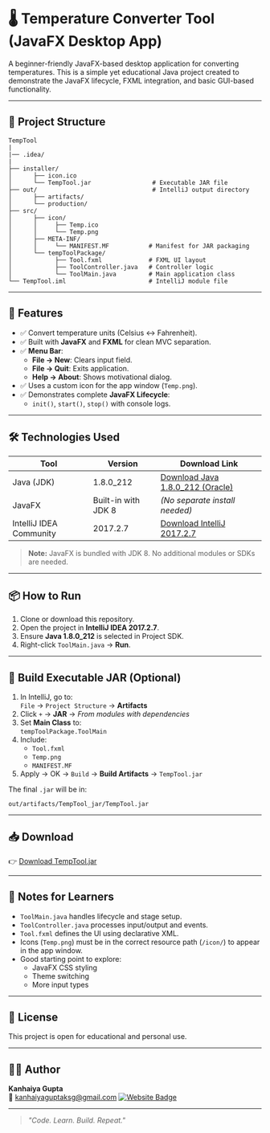 # 🌡️ Temperature Converter Tool (JavaFX Desktop App)

A beginner-friendly JavaFX-based desktop application for converting temperatures. This is a simple yet educational Java project created to demonstrate the JavaFX lifecycle, FXML integration, and basic GUI-based functionality. 

---

## 📂 Project Structure

```
TempTool
|
|── .idea/
|
├── installer/
│      ├── icon.ico
│      └── TempTool.jar                 # Executable JAR file
├── out/                                # IntelliJ output directory
│      ├── artifacts/
│      └── production/
├── src/
│      ├── icon/
│      │     ├── Temp.ico
│      │     └── Temp.png
│      ├── META-INF/
│      │     └── MANIFEST.MF           # Manifest for JAR packaging
│      └── tempToolPackage/
│            ├── Tool.fxml             # FXML UI layout
│            ├── ToolController.java   # Controller logic
│            └── ToolMain.java         # Main application class
└── TempTool.iml                       # IntelliJ module file
```


---


## 🚀 Features

- ✅ Convert temperature units (Celsius ↔ Fahrenheit).
- ✅ Built with **JavaFX** and **FXML** for clean MVC separation.
- ✅ **Menu Bar**:
  - **File → New**: Clears input field.
  - **File → Quit**: Exits application.
  - **Help → About**: Shows motivational dialog.
- ✅ Uses a custom icon for the app window (`Temp.png`).
- ✅ Demonstrates complete **JavaFX Lifecycle**:
  - `init()`, `start()`, `stop()` with console logs.

---

## 🛠️ Technologies Used

| Tool                         | Version       | Download Link                                                                 |
|------------------------------|---------------|-------------------------------------------------------------------------------|
| Java (JDK)                   | 1.8.0_212      | [Download Java 1.8.0_212 (Oracle)](https://www.oracle.com/java/technologies/javase/javase8-archive-downloads.html) |
| JavaFX                       | Built-in with JDK 8 | *(No separate install needed)*                                                |
| IntelliJ IDEA Community      | 2017.2.7       | [Download IntelliJ 2017.2.7](https://www.jetbrains.com/idea/download/other.html) |

> **Note:** JavaFX is bundled with JDK 8. No additional modules or SDKs are needed.

---

## 📦 How to Run

1. Clone or download this repository.
2. Open the project in **IntelliJ IDEA 2017.2.7**.
3. Ensure **Java 1.8.0_212** is selected in Project SDK.
4. Right-click `ToolMain.java` → **Run**.

---

## 🔧 Build Executable JAR (Optional)

1. In IntelliJ, go to:  
   `File` → `Project Structure` → **Artifacts**
2. Click `+` → **JAR** → *From modules with dependencies*
3. Set **Main Class** to:  
   `tempToolPackage.ToolMain`
4. Include:
   - `Tool.fxml`
   - `Temp.png`
   - `MANIFEST.MF`
5. Apply → OK → `Build` → **Build Artifacts** → `TempTool.jar`

The final `.jar` will be in:
```
out/artifacts/TempTool_jar/TempTool.jar
```



---

## 📥 Download

👉 [Download TempTool.jar](#)  


---


## 🧠 Notes for Learners

- `ToolMain.java` handles lifecycle and stage setup.
- `ToolController.java` processes input/output and events.
- `Tool.fxml` defines the UI using declarative XML.
- Icons (`Temp.png`) must be in the correct resource path (`/icon/`) to appear in the app window.
- Good starting point to explore:
  - JavaFX CSS styling
  - Theme switching
  - More input types

---

## 📄 License

This project is open for educational and personal use.

---

## 👨‍💻 Author

**Kanhaiya Gupta**  
📧 [kanhaiyaguptaksg@gmail.com](mailto:kanhaiyaguptaksg@gmail.com)
[![Website Badge](https://img.shields.io/badge/Visit-Website-blue)](http://officialkanha.epizy.com/)

---

> _"Code. Learn. Build. Repeat."_

